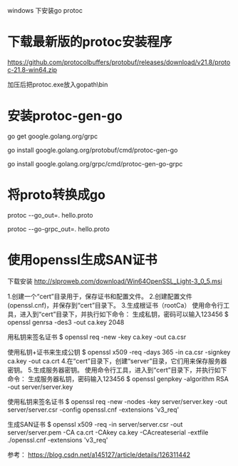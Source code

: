 windows 下安装go protoc

# 下载最新版的protoc安装程序

https://github.com/protocolbuffers/protobuf/releases/download/v21.8/protoc-21.8-win64.zip

加压后把protoc.exe放入gopath\bin

# 安装protoc-gen-go

go get google.golang.org/grpc

go install google.golang.org/protobuf/cmd/protoc-gen-go

go install google.golang.org/grpc/cmd/protoc-gen-go-grpc

# 将proto转换成go

protoc --go_out=. hello.proto

protoc --go-grpc_out=. hello.proto

# 使用openssl生成SAN证书
下载安装
http://slproweb.com/download/Win64OpenSSL_Light-3_0_5.msi

1.创建一个“cert”目录用于，保存证书和配置文件。
2.创建配置文件(openssl.cnf)，并保存到“cert”目录下。
3.生成根证书（rootCa）
使用命令行工具，进入到“cert”目录下，并执行如下命令：
生成私钥，密码可以输入123456
$ openssl genrsa -des3 -out ca.key 2048

用私钥来签名证书
$ openssl req -new -key ca.key -out ca.csr

使用私钥+证书来生成公钥
$ openssl x509 -req -days 365 -in ca.csr -signkey ca.key -out ca.crt
4.在“cert”目录下，创建“server”目录，它们用来保存服务器密钥。
5.生成服务器密钥。
使用命令行工具，进入到“cert”目录下，并执行如下命令：
生成服务器私钥，密码输入123456
$ openssl genpkey -algorithm RSA -out server/server.key

使用私钥来签名证书
$ openssl req -new -nodes -key server/server.key -out server/server.csr -config openssl.cnf -extensions 'v3_req'

生成SAN证书
$ openssl x509 -req -in server/server.csr -out server/server.pem -CA ca.crt -CAkey ca.key -CAcreateserial -extfile ./openssl.cnf -extensions 'v3_req'

参考：
https://blog.csdn.net/a145127/article/details/126311442